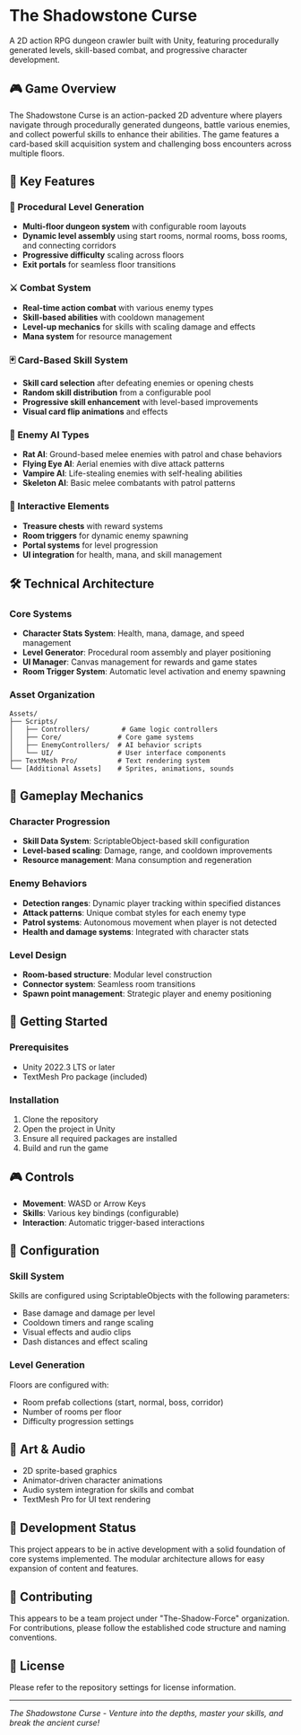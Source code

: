 # The Shadowstone Curse

A 2D action RPG dungeon crawler built with Unity, featuring procedurally generated levels, skill-based combat, and progressive character development.

## 🎮 Game Overview

The Shadowstone Curse is an action-packed 2D adventure where players navigate through procedurally generated dungeons, battle various enemies, and collect powerful skills to enhance their abilities. The game features a card-based skill acquisition system and challenging boss encounters across multiple floors.

## 🌟 Key Features

### 🏰 Procedural Level Generation
- **Multi-floor dungeon system** with configurable room layouts
- **Dynamic level assembly** using start rooms, normal rooms, boss rooms, and connecting corridors
- **Progressive difficulty** scaling across floors
- **Exit portals** for seamless floor transitions

### ⚔️ Combat System
- **Real-time action combat** with various enemy types
- **Skill-based abilities** with cooldown management
- **Level-up mechanics** for skills with scaling damage and effects
- **Mana system** for resource management

### 🃏 Card-Based Skill System
- **Skill card selection** after defeating enemies or opening chests
- **Random skill distribution** from a configurable pool
- **Progressive skill enhancement** with level-based improvements
- **Visual card flip animations** and effects

### 👹 Enemy AI Types
- **Rat AI**: Ground-based melee enemies with patrol and chase behaviors
- **Flying Eye AI**: Aerial enemies with dive attack patterns
- **Vampire AI**: Life-stealing enemies with self-healing abilities
- **Skeleton AI**: Basic melee combatants with patrol patterns

### 🎯 Interactive Elements
- **Treasure chests** with reward systems
- **Room triggers** for dynamic enemy spawning
- **Portal systems** for level progression
- **UI integration** for health, mana, and skill management

## 🛠️ Technical Architecture

### Core Systems
- **Character Stats System**: Health, mana, damage, and speed management
- **Level Generator**: Procedural room assembly and player positioning
- **UI Manager**: Canvas management for rewards and game states
- **Room Trigger System**: Automatic level activation and enemy spawning

### Asset Organization
```
Assets/
├── Scripts/
│   ├── Controllers/        # Game logic controllers
│   ├── Core/              # Core game systems
│   ├── EnemyControllers/  # AI behavior scripts
│   └── UI/                # User interface components
├── TextMesh Pro/          # Text rendering system
└── [Additional Assets]    # Sprites, animations, sounds
```

## 🎯 Gameplay Mechanics

### Character Progression
- **Skill Data System**: ScriptableObject-based skill configuration
- **Level-based scaling**: Damage, range, and cooldown improvements
- **Resource management**: Mana consumption and regeneration

### Enemy Behaviors
- **Detection ranges**: Dynamic player tracking within specified distances
- **Attack patterns**: Unique combat styles for each enemy type
- **Patrol systems**: Autonomous movement when player is not detected
- **Health and damage systems**: Integrated with character stats

### Level Design
- **Room-based structure**: Modular level construction
- **Connector system**: Seamless room transitions
- **Spawn point management**: Strategic player and enemy positioning

## 🚀 Getting Started

### Prerequisites
- Unity 2022.3 LTS or later
- TextMesh Pro package (included)

### Installation
1. Clone the repository
2. Open the project in Unity
3. Ensure all required packages are installed
4. Build and run the game

## 🎮 Controls
- **Movement**: WASD or Arrow Keys
- **Skills**: Various key bindings (configurable)
- **Interaction**: Automatic trigger-based interactions

## 🔧 Configuration

### Skill System
Skills are configured using ScriptableObjects with the following parameters:
- Base damage and damage per level
- Cooldown timers and range scaling
- Visual effects and audio clips
- Dash distances and effect scaling

### Level Generation
Floors are configured with:
- Room prefab collections (start, normal, boss, corridor)
- Number of rooms per floor
- Difficulty progression settings

## 🎨 Art & Audio
- 2D sprite-based graphics
- Animator-driven character animations
- Audio system integration for skills and combat
- TextMesh Pro for UI text rendering

## 📝 Development Status

This project appears to be in active development with a solid foundation of core systems implemented. The modular architecture allows for easy expansion of content and features.

## 🤝 Contributing

This appears to be a team project under "The-Shadow-Force" organization. For contributions, please follow the established code structure and naming conventions.

## 📄 License

Please refer to the repository settings for license information.

---

*The Shadowstone Curse - Venture into the depths, master your skills, and break the ancient curse!*
